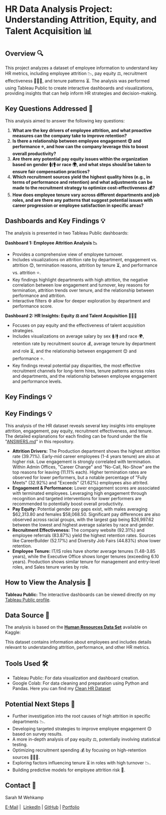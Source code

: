 # HR Data Analysis Project: Understanding Attrition, Equity, and Talent Acquisition 📊

## Overview 🔍

This project analyzes a dataset of employee information to understand key HR metrics, including employee attrition 📉, pay equity ⚖️, recruitment effectiveness 🧑‍🤝‍🧑, and tenure patterns ⏳. The analysis was performed using Tableau Public to create interactive dashboards and visualizations, providing insights that can help inform HR strategies and decision-making.

## Key Questions Addressed 🤔

This analysis aimed to answer the following key questions:

1.  **What are the key drivers of employee attrition, and what proactive measures can the company take to improve retention?**
2.  **Is there a relationship between employee engagement 😊 and performance ⭐, and how can the company leverage this to boost overall productivity?**
3.  **Are there any potential pay equity issues within the organization based on gender 🚺/🚹 or race 🌍, and what steps should be taken to ensure fair compensation practices?**
4.  **Which recruitment sources yield the highest quality hires (e.g., in terms of performance and retention) and what adjustments can be made to the recruitment strategy to optimize cost-effectiveness 💰?**
5.  **How does employee tenure vary across different departments and job roles, and are there any patterns that suggest potential issues with career progression or employee satisfaction in specific areas?**

## Dashboards and Key Findings 💡

The analysis is presented in two Tableau Public dashboards:

**Dashboard 1: Employee Attrition Analysis 📉**

* Provides a comprehensive view of employee turnover.
* Includes visualizations on attrition rate by department, engagement vs. attrition 😊, termination reasons, attrition by tenure ⏳, and performance vs. attrition ⭐.
* Key findings highlight departments with high attrition, the negative correlation between low engagement and turnover, key reasons for termination, attrition trends over tenure, and the relationship between performance and attrition.
* Interactive filters ⚙️ allow for deeper exploration by department and performance score.

**Dashboard 2: HR Insights: Equity ⚖️ and Talent Acquisition 🧑‍🤝‍🧑**

* Focuses on pay equity and the effectiveness of talent acquisition strategies.
* Includes visualizations on average salary by sex 🚺/🚹 and race 🌍, retention rate by recruitment source 💰, average tenure by department and role ⏳, and the relationship between engagement 😊 and performance ⭐.
* Key findings reveal potential pay disparities, the most effective recruitment channels for long-term hires, tenure patterns across roles and departments, and the relationship between employee engagement and performance levels.

## Key Findings 💡

## Key Findings 💡

This analysis of the HR dataset reveals several key insights into employee attrition, engagement, pay equity, recruitment effectiveness, and tenure. The detailed explanations for each finding can be found under the file "[ANSWERS.md](ANSWERS.md)" in this repository.

* **Attrition Drivers:** The Production department shows the highest attrition rate (39.71%). Early-mid career employees (1-4 years tenure) are also at higher risk. Low engagement is strongly correlated with termination. Within Admin Offices, "Career Change" and "No-Call, No-Show" are the top reasons for leaving (11.11% each). Higher termination rates are observed for lower performers, but a notable percentage of "Fully Meets" (32.92%) and "Exceeds" (21.62%) employees also attrited.
* **Engagement & Performance:** Lower engagement scores are associated with terminated employees. Leveraging high engagement through recognition and targeted interventions for lower performers are recommended to potentially boost overall productivity.
* **Pay Equity:** Potential gender pay gaps exist, with males averaging $62,313.80 and females $58,068.50. Significant pay differences are also observed across racial groups, with the largest gap being $26,997.62 between the lowest and highest average salaries by race and gender.
* **Recruitment Effectiveness:** The company website (92.31%) and employee referrals (83.87%) yield the highest retention rates. Sources like CareerBuilder (52.17%) and Diversity Job Fairs (44.83%) show lower retention.
* **Employee Tenure:** IT/IS roles have shorter average tenures (1.48-3.85 years), while the Executive Office shows longer tenures (exceeding 6.10 years). Production shows similar tenure for management and entry-level roles, and Sales tenure varies by role.

## How to View the Analysis 👀

**Tableau Public:** The interactive dashboards can be viewed directly on my [Tableau Public profile](https://public.tableau.com/views/HRDataAnalysis_17455181049470/EmployeeAttritionAnalysisDashboard?:language=en-GB&publish=yes&:sid=&:redirect=auth&:display_count=n&:origin=viz_share_link).

## Data Source 💾

The analysis is based on the [**Human Resources Data Set**](https://www.kaggle.com/datasets/rhuebner/human-resources-data-set)
available on Kaggle:

This dataset contains information about employees and includes details relevant to understanding attrition, performance, and other HR metrics.

## Tools Used 🛠️

* Tableau Public: For data visualization and dashboard creation.
* Google Colab: For data cleaning and preparation using Python and Pandas. Here you can find my [Clean HR Dataset](Clean-HR-Dataset.ipynb)

## Potential Next Steps 🚀

* Further investigation into the root causes of high attrition in specific departments 📉.
* Developing targeted strategies to improve employee engagement 😊 based on survey results.
* A more in-depth analysis of pay equity ⚖️, potentially involving statistical testing.
* Optimizing recruitment spending 💰 by focusing on high-retention sources 🧑‍🤝‍🧑.
* Exploring factors influencing tenure ⏳ in roles with high turnover 📉.
* Building predictive models for employee attrition risk 🔮.

## Contact 📧

Sarah M Wehkamp

[E-Mail](mailto:sarahmichellewehkamp@gmail.com) | 
[LinkedIn](https://github.com/sarahwehkamp) |
[GitHub](https://github.com/sarahwehkamp) |
[Portfolio](https://lnw26.myportfolio.com)
